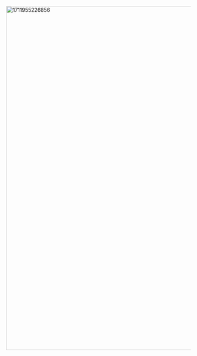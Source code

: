 <img width="937" alt="1711955226856" src="https://github.com/MengZizheng/-/assets/101849247/7d81b085-e37c-4772-9766-8bd0cbf2c376">


